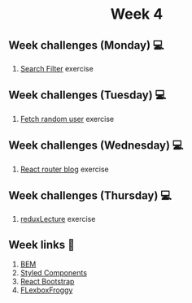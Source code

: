 <h1 align="center">Week 4</h1>

## Week challenges (Monday) 💻

1. [Search Filter](1monday/) exercise

## Week challenges (Tuesday) 💻

1. [Fetch random user](2tuesday/) exercise

## Week challenges (Wednesday) 💻

1. [React router blog](3wednesday/) exercise

## Week challenges (Thursday) 💻

1. [reduxLecture](4thursday/) exercise

## Week links 🔗

1. [BEM](http://getbem.com/introduction/)
2. [Styled Components](https://styled-components.com/)
3. [React Bootstrap](https://react-bootstrap.github.io/)
4. [FLexboxFroggy](https://flexboxfroggy.com/)
